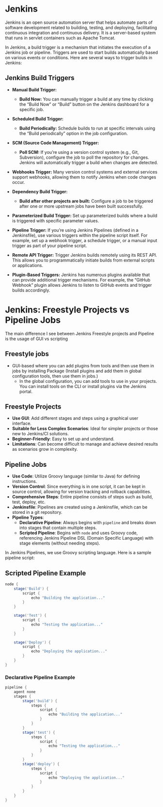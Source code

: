 # Jenkins

Jenkins is an open source automation server that helps automate parts of software development related to building, testing, and deploying, facilitating continuous integration and continuous delivery. It is a server-based system that runs in servlet containers such as Apache Tomcat. 

In Jenkins, a build trigger is a mechanism that initiates the execution of a Jenkins job or pipeline. Triggers are used to start builds automatically based on various events or conditions. Here are several ways to trigger builds in Jenkins:

## Jenkins Build Triggers

- **Manual Build Trigger:**
  - **Build Now:** You can manually trigger a build at any time by clicking the “Build Now” or “Build” button on the Jenkins dashboard for a specific job.

- **Scheduled Build Trigger:**
  - **Build Periodically:** Schedule builds to run at specific intervals using the “Build periodically” option in the job configuration.

- **SCM (Source Code Management) Trigger:**
  - **Poll SCM:** If you’re using a version control system (e.g., Git, Subversion), configure the job to poll the repository for changes. Jenkins will automatically trigger a build when changes are detected.

- **Webhooks Trigger:** Many version control systems and external services support webhooks, allowing them to notify Jenkins when code changes occur.

- **Dependency Build Trigger:** 
  - **Build after other projects are built:** Configure a job to be triggered after one or more upstream jobs have been built successfully.

- **Parameterized Build Trigger:** Set up parameterized builds where a build is triggered with specific parameter values.

- **Pipeline Trigger:** If you’re using Jenkins Pipelines (defined in a Jenkinsfile), use various triggers within the pipeline script itself. For example, set up a webhook trigger, a schedule trigger, or a manual input trigger as part of your pipeline script.

- **Remote API Trigger:** Trigger Jenkins builds remotely using its REST API. This allows you to programmatically initiate builds from external scripts or applications.

- **Plugin-Based Triggers:** Jenkins has numerous plugins available that can provide additional trigger mechanisms. For example, the “GitHub Webhook” plugin allows Jenkins to listen to GitHub events and trigger builds accordingly.


# Jenkins: Freestyle Projects vs Pipeline Jobs

The main difference I see between Jenkins Freestyle projects and Pipeline is the usage of GUI vs scripting

## Freestyle jobs 

- GUI-based where you can add plugins from tools and then use them in jobs by installing Package (Install plugins and add them in global configuration tools, then use them in jobs.)
  -  In the global configuration, you can add tools to use in your projects. You can install tools on the CLI or install plugins via the Jenkins portal.

## Freestyle Projects
- **Use GUI**: Add different stages and steps using a graphical user interface.
- **Suitable for Less Complex Scenarios**: Ideal for simpler projects or those new to Jenkins/CI solutions.
- **Beginner-Friendly**: Easy to set up and understand.
- **Limitations**: Can become difficult to manage and achieve desired results as scenarios grow in complexity.

## Pipeline Jobs
- **Use Code**: Utilize Groovy language (similar to Java) for defining instructions.
- **Version Control**: Since everything is in one script, it can be kept in source control, allowing for version tracking and rollback capabilities.
- **Comprehensive Steps**: Entire pipeline consists of steps such as build, test, deploy, etc.
- **Jenkinsfile**: Pipelines are created using a Jenkinsfile, which can be stored in a git repository.
- **Pipeline Types**:
  - **Declarative Pipeline**: Always begins with `pipeline` and breaks down into stages that contain multiple steps.
  - **Scripted Pipeline**: Begins with `node` and uses Groovy code, referencing Jenkins Pipeline DSL (Domain Specific Language) with stage elements (without needing steps).




In Jenkins Pipelines, we use Groovy scripting language. Here is a sample pipeline script:

## Scripted Pipeline Example

```groovy
node {
    stage('Build') {
        script {
            echo "Building the application..."
        }
    }

    stage('Test') {
        script {
            echo "Testing the application..."
        }
    }

    stage('Deploy') {
        script {
            echo "Deploying the application..."
        }
    }
}
```

### Declarative Pipeline Example

```groovy
pipeline {
    agent none
    stages {
        stage('build') {
            steps {
                script {
                    echo "Building the application..."
                }
            }
        }
        stage('test') {
            steps {
                script {
                    echo "Testing the application..."
                }
            }
        }
        stage('deploy') {
            steps {
                script {
                    echo "Deploying the application..."
                }
            }
        }
    }
}
```
